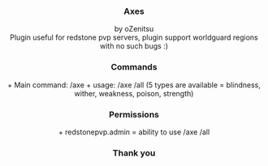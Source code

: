 <div align="center">
  <h3 align="center">Axes</h3>
  <p align="center">
    by oZenitsu
    <br />
    Plugin useful for redstone pvp servers, plugin support worldguard regions with no such bugs :)
    <br />
    <h3 align="center">Commands</h3>
    + Main command: /axe
    + usage: /axe <player> <axe-type>/all (5 types are available = blindness, wither, weakness, poison, strength)
    <br />
    <h3 align="center">Permissions</h3>
    + redstonepvp.admin = ability to use /axe <player> <axe-type>/all
    <br />
    <h3 align="center">Thank you</h3>
  </p>
</div>
